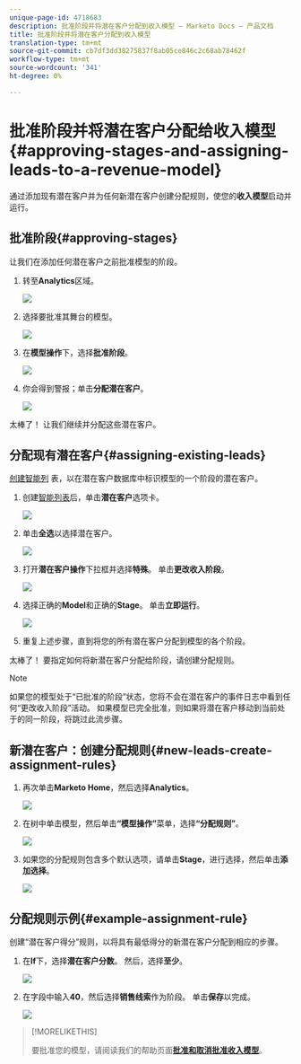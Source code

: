 ```yaml
---
unique-page-id: 4718683
description: 批准阶段并将潜在客户分配到收入模型 — Marketo Docs — 产品文档
title: 批准阶段并将潜在客户分配到收入模型
translation-type: tm+mt
source-git-commit: cb7df3dd38275837f8ab05ce846c2c68ab78462f
workflow-type: tm+mt
source-wordcount: '341'
ht-degree: 0%

---
```



# 批准阶段并将潜在客户分配给收入模型{#approving-stages-and-assigning-leads-to-a-revenue-model}

通过添加现有潜在客户并为任何新潜在客户创建分配规则，使您的&#x200B;**收入模型**&#x200B;启动并运行。

## 批准阶段{#approving-stages}

让我们在添加任何潜在客户之前批准模型的阶段。

1. 转至&#x200B;**Analytics**&#x200B;区域。

   ![](assets/image2015-4-28-17-3a8-3a8.png)

1. 选择要批准其舞台的模型。

   ![](assets/image2015-4-28-17-3a10-3a3.png)

1. 在&#x200B;**模型操作**&#x200B;下，选择&#x200B;**批准阶段**。

   ![](assets/image2015-4-28-17-3a12-3a37.png)

1. 你会得到警报；单击&#x200B;**分配潜在客户**。

   ![](assets/image2015-4-28-17-3a5-3a39.png)

太棒了！ 让我们继续并分配这些潜在客户。

## 分配现有潜在客户{#assigning-existing-leads}

[创建智能列](/help/marketo/product-docs/core-marketo-concepts/smart-lists-and-static-lists/creating-a-smart-list/create-a-smart-list.md) 表，以在潜在客户数据库中标识模型的一个阶段的潜在客户。

1. 创建[智能列表](/help/marketo/product-docs/core-marketo-concepts/smart-lists-and-static-lists/creating-a-smart-list/create-a-smart-list.md)后，单击&#x200B;**潜在客户**&#x200B;选项卡。

   ![](assets/image2015-4-29-11-3a37-3a30.png)

1. 单击&#x200B;**全选**&#x200B;以选择潜在客户。

   ![](assets/image2015-4-29-11-3a39-3a39.png)

1. 打开&#x200B;**潜在客户操作**&#x200B;下拉框并选择&#x200B;**特殊**。 单击&#x200B;**更改收入阶段**。

   ![](assets/image2015-4-29-11-3a40-3a38.png)

1. 选择正确的&#x200B;**Model**&#x200B;和正确的&#x200B;**Stage**。 单击&#x200B;**立即运行**。

   ![](assets/image2015-4-29-11-3a43-3a41.png)

1. 重复上述步骤，直到将您的所有潜在客户分配到模型的各个阶段。

太棒了！ 要指定如何将新潜在客户分配给阶段，请创建分配规则。

>[!NOTE]
>
>如果您的模型处于“已批准的阶段”状态，您将不会在潜在客户的事件日志中看到任何“更改收入阶段”活动。 如果模型已完全批准，则如果将潜在客户移动到当前处于的同一阶段，将跳过此流步骤。

## 新潜在客户：创建分配规则{#new-leads-create-assignment-rules}

1. 再次单击&#x200B;**Marketo Home**，然后选择&#x200B;**Analytics**。

   ![](assets/image2015-4-28-17-3a8-3a8.png)

1. 在树中单击模型，然后单击&#x200B;**“模型操作”**&#x200B;菜单，选择&#x200B;**“分配规则”**。

   ![](assets/image2015-4-29-11-3a52-3a17.png)

1. 如果您的分配规则包含多个默认选项，请单击&#x200B;**Stage**，进行选择，然后单击&#x200B;**添加选择**。

   ![](assets/image2015-4-29-12-3a5-3a46.png)

## 分配规则示例{#example-assignment-rule}

创建“潜在客户得分”规则，以将具有最低得分的新潜在客户分配到相应的步骤。

1. 在&#x200B;**If**&#x200B;下，选择&#x200B;**潜在客户分数**。 然后，选择&#x200B;**至少**。

   ![](assets/image2015-4-29-13-3a27-3a8.png)

1. 在字段中输入&#x200B;**40**，然后选择&#x200B;**销售线索**&#x200B;作为阶段。 单击&#x200B;**保存**&#x200B;以完成。

   ![](assets/image2015-4-29-14-3a4-3a23.png)

>[!MORELIKETHIS]
>
>要批准您的模型，请阅读我们的帮助页面&#x200B;**[批准和取消批准收入模型](/help/marketo/product-docs/reporting/revenue-cycle-analytics/revenue-cycle-models/approve-unapprove-a-revenue-model.md)**。
